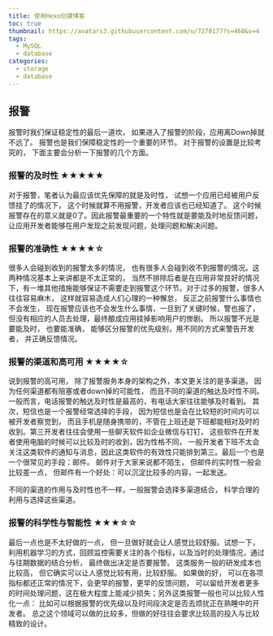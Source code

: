 ```yaml
---
title: 使用Hexo创建博客
toc: true
thumbnail: https://avatars3.githubusercontent.com/u/7270177?s=460&v=4
tags:
  - MySQL
  - database
categories:
  - storage
  - database
---
```



##  报警
报警时我们保证稳定性的最后一道坎， 如果进入了报警的阶段，应用离Down掉就不远了。 报警也是我们保障稳定性的一个重要的环节。
对于报警的设置是比较考究的， 下面主要会分析一下报警的几个方面。

### 报警的及时性 ★★★★★
对于报警，笔者认为最应该优先保障的就是及时性， 试想一个应用已经被用户反馈挂了的情况下， 这个时候就算不用报警，开发者应该也已经知道了。 这个时候报警存在的意义就是0了。因此报警最重要的一个特性就是要能及时地反馈问题，让应用开发者能够在用户发现之前发现问题，处理问题和解决问题。

### 报警的准确性 ★★★★☆
很多人会碰到收到的报警太多的情况， 也有很多人会碰到收不到报警的情况。这两种情况基本上来讲都是不太正常的， 当然不排除后者是在应用非常良好的情况下，有一堆其他措施能够保证不需要走到报警这个环节。对于过多的报警，很多人往往容易麻木， 这样就容易造成人们心理的一种懈怠， 反正之前报警什么事情也不会发生， 现在报警应该也不会发生什么事情，一旦到了关键时候，警也报了，但没有相应的人员去处理，最终酿成应用挂掉影响用户的惨剧。 所以报警不光是要能及时， 也要能准确， 能够区分报警的优先级别，用不同的方式来警告开发者， 并正确反馈情况。

### 报警的渠道和高可用 ★★★★☆
说到报警的高可用， 除了报警服务本身的架构之外，本文更关注的是多渠道。
因为任何渠道都有阻塞或者down掉的可能性， 而且不同的渠道的触达及时性不同。
一般而言，电话报警的触达及时性是最高的，有电话大家往往能够及时看到。 其次，短信也是一个报警经常选择的手段， 因为短信也是会在比较短的时间内可以被开发者察觉到， 而且手机是随身携带的，不管在上班还是下班都能相对及时的收到。第三开发者往往会使用一些聊天软件如企业微信与钉钉， 这些软件在开发者使用电脑的时候可以比较及时的收到，因为性格不同， 一般开发者下班不太会关注这类软件的通知与消息，因此这类软件的有效性只能排到第三。最后一个也是一个很常见的手段：邮件。 邮件对于大家来说都不陌生， 但邮件的实时性一般会比较差一点， 但邮件有一个好处：可以沉淀比较多的内容，一起发送。

不同的渠道的作用与及时性也不一样，一般报警会选择多渠道结合， 科学合理的利用与选择这些渠道。

### 报警的科学性与智能性 ★★★☆☆
最后一点也是不太好做的一点， 但一旦做好就会让人感觉比较舒服。试想一下，利用机器学习的方式，回顾监控需要关注的各个指标，以及当时的处理情况，通过与往期数据的结合分析， 最终做出决定是否要报警。 这类服务一般的研发成本也比较高， 但它确实可以让人感觉比较有用，比较舒服。 如果做的好， 可以在各项指标都还正常的情况下，会更早的报警，更早的反馈问题， 可以留给开发者更多的时间处理问题，这在极大程度上能减少损失；另外这类报警一般也可以比较人性化一点： 比如可以根据报警的优先级以及时间段决定是否去烦扰正在熟睡中的开发者。
总之这个领域可以做的比较多，但做的好往往会要求比较高的投入与比较精致的设计。


